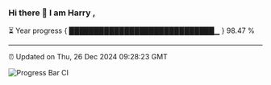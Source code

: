 ### Hi there 👋 I am Harry , 

⏳ Year progress { █████████████████████████████▁ } 98.47 %

---

⏰ Updated on Thu, 26 Dec 2024 09:28:23 GMT

![Progress Bar CI](https://github.com/duykhang68/duykhang68/workflows/Progress%20Bar%20CI/badge.svg)
